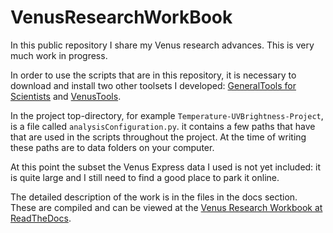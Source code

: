 # VenusResearchWorkBook

In this public repository I share my Venus research advances. This is very much work in progress. 

In order to use the scripts that are in this repository, it is necessary to download and install two other toolsets I developed: 
[GeneralTools for Scientists](https://github.com/PleaseStateTheNatureOfYourInquiry/GeneralToolsForScientists) and [VenusTools](https://github.com/PleaseStateTheNatureOfYourInquiry/VenusTools).

In the project top-directory, for example `Temperature-UVBrightness-Project`, is a file called `analysisConfiguration.py`. 
it contains a few paths that have that are used in the scripts throughout the project.
At the time of writing these paths are to data folders on your computer.

At this point the subset the Venus Express data I used is not yet included: it is quite large and I still need to find a good place to park it online.

The detailed description of the work is in the files in the docs section. These are compiled and can be viewed at the [Venus Research Workbook at ReadTheDocs](https://venusresearchworkbook.readthedocs.io/en/latest/).



